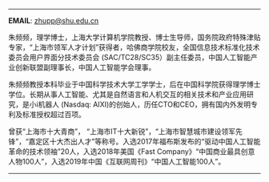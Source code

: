 
--- 

**EMAIL**: <zhupp@shu.edu.cn>

朱频频，理学博士，上海大学计算机学院教授、博士生导师，国务院政府特殊津贴专家，“上海市领军人才计划”获得者，哈佛商学院校友，全国信息技术标准化技术委员会用户界面分技术委员会
(SAC/TC28/SC35）副主任委员，中国人工智能产业创新联盟副理事长，中国人工智能学会理事。


朱频频教授本科毕业于中国科学技术大学工学学士，后在中国科学院获得理学博士学位。长期从事人工智能、尤其是自然语言和人机交互的相关技术和产业应用研究，是小i机器人 (Nasdaq: AIXI)的创始人，历任CTO和CEO，拥有国内外发明专利及标准授权超过百项。

曾获“上海市十大青商”， “上海市IT十大新锐”，“上海市智慧城市建设领军先锋”，“嘉定区十大杰出人才”等称号。入选2017年福布斯发布的“驱动中国人工智能革命的技术领袖”20人，入选2018年美国《Fast Company》“中国商业最具创意人物100人”，入选2019年中国《互联网周刊》“中国人工智能100人”。

--- 